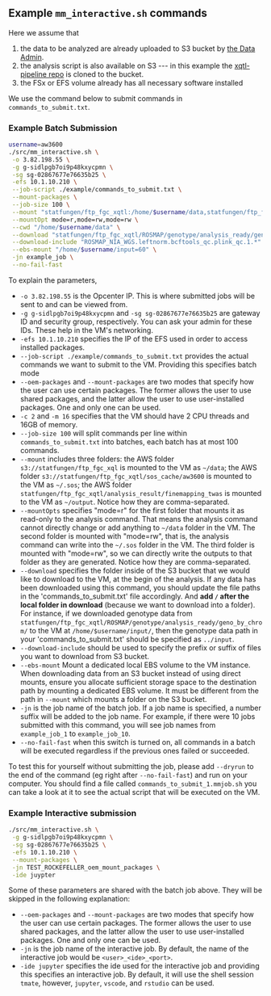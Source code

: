 ## Example `mm_interactive.sh` commands

Here we assume that 

1. the data to be analyzed are already uploaded to S3 bucket by [the Data Admin](https://wanggroup.org/productivity_tips/memverge-aws#notes-for-data-admin).
2. the analysis script is also available on S3 --- in this example the [xqtl-pipeline repo](https://github.com/cumc/xqtl-pipeline) is cloned to the bucket.
3. the FSx or EFS volume already has all necessary software installed

We use the command below to submit commands in `commands_to_submit.txt`.

### Example Batch Submission

```bash
username=aw3600
./src/mm_interactive.sh \
 -o 3.82.198.55 \
 -g g-sidlpgb7oi9p48kxycpmn \
 -sg sg-02867677e76635b25 \
 -efs 10.1.10.210 \
 --job-script ./example/commands_to_submit.txt \
 --mount-packages \
 --job-size 100 \
 --mount "statfungen/ftp_fgc_xqtl:/home/$username/data,statfungen/ftp_fgc_xqtl/sos_cache/$username:/home/$username/.sos,statfungen/ftp_fgc_xqtl/analysis_result/finemapping_twas:/home/$username/output" \
 --mountOpt mode=r,mode=rw,mode=rw \
 --cwd "/home/$username/data" \
 --download "statfungen/ftp_fgc_xqtl/ROSMAP/genotype/analysis_ready/geno_by_chrom/:/home/$username/input/" \
 --download-include "ROSMAP_NIA_WGS.leftnorm.bcftools_qc.plink_qc.1.*" \
 --ebs-mount "/home/$username/input=60" \
 -jn example_job \
 --no-fail-fast  
```

To explain the parameters,
- `-o 3.82.198.55` is the Opcenter IP. This is where submitted jobs will be sent to and can be viewed from.
- `-g g-sidlpgb7oi9p48kxycpmn` and `-sg sg-02867677e76635b25` are gateway ID and security group, respectively. You can ask your admin for these IDs. These help in the VM's networking.
- `-efs 10.1.10.210` specifies the IP of the EFS used in order to access installed packages.
- `--job-script ./example/commands_to_submit.txt` provides the actual commands we want to submit to the VM. Providing this specifies batch mode
- `--oem-packages` and `--mount-packages` are two modes that specify how the user can use certain packages. The former allows the user to use shared packages, and the latter allow the user to use user-installed packages. One and only one can be used.
- `-c 2` and `-m 16` specifies that the VM should have 2 CPU threads and 16GB of memory.
- `--job-size 100` will split commands per line within `commands_to_submit.txt` into batches, each batch has at most 100 commands.
- `--mount` includes three folders: the AWS folder `s3://statfungen/ftp_fgc_xql` is mounted to the VM as `~/data`; the AWS folder `s3://statfungen/ftp_fgc_xqtl/sos_cache/aw3600` is mounted to the VM as `~/.sos`; the AWS folder `statfungen/ftp_fgc_xqtl/analysis_result/finemapping_twas` is mounted to the VM as `~/output`. Notice how they are comma-separated.
- `--mountOpts` specifies "mode=r" for the first folder that mounts it as read-only to the analysis command. That means the analysis command cannot directly change or add anything to `~/data` folder in the VM. The second folder is mounted with "mode=rw", that is, the analysis command can write into the `~/.sos` folder in the VM. The third folder is mounted with "mode=rw", so we can directly write the outputs to that folder as they are generated. Notice how they are comma-separated.
- `--download` specifies the folder inside of the S3 bucket that we would like to download to the VM, at the begin of the analysis. If any data has been downloaded using this command, you should update the file paths in the 'commands_to_submit.txt' file accordingly. And **add `/` after the local folder in download** (because we want to download into a folder). For instance, if we downloaded genotype data from `statfungen/ftp_fgc_xqtl/ROSMAP/genotype/analysis_ready/geno_by_chrom/` to the VM at `/home/$username/input/`, then the genotype data path in your 'commands_to_submit.txt' should be specified as `../input`.
- `--download-include` should be used to specify the prefix or suffix of files you want to download from S3 bucket. 
- `--ebs-mount` Mount a dedicated local EBS volume to the VM instance. When downloading data from an S3 bucket instead of using direct mounts, ensure you allocate sufficient storage space to the destination path by mounting a dedicated EBS volume. It must be different from the path in `--mount` which mounts a folder on the S3 bucket. 
- `-jn` is the job name of the batch job. If a job name is specified, a number suffix will be added to the job name. For example, if there were 10 jobs submitted with this command, you will see job names from `example_job_1` to `example_job_10`.
- `--no-fail-fast` when this switch is turned on, all commands in a batch will be executed regardless if the previous ones failed or succeeded. 

To test this for yourself without submitting the job, please add `--dryrun` to the end of the command (eg right after `--no-fail-fast`) and run on your computer. You should find a file called `commands_to_submit_1.mmjob.sh` you can take a look at it to see the actual script that will be executed on the VM.

### Example Interactive submission
```bash
./src/mm_interactive.sh \
 -g g-sidlpgb7oi9p48kxycpmn \
 -sg sg-02867677e76635b25 \
 -efs 10.1.10.210 \
 --mount-packages \
 -jn TEST_ROCKEFELLER_oem_mount_packages \
 -ide juypter
```

Some of these parameters are shared with the batch job above. They will be skipped in the following explanation:
- `--oem-packages` and `--mount-packages` are two modes that specify how the user can use certain packages. The former allows the user to use shared packages, and the latter allow the user to use user-installed packages. One and only one can be used.
- `-jn` is the job name of the interactive job. By default, the name of the interactive job would be `<user>_<ide>_<port>`.
- `-ide jupyter` specifies the ide used for the interactive job and providing this specifies an interactive job. By default, it will use the shell session `tmate`, however, `jupyter`, `vscode`, and `rstudio` can be used.
